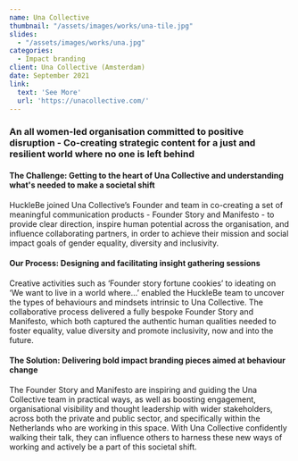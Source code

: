 ```yaml
---
name: Una Collective
thumbnail: "/assets/images/works/una-tile.jpg"
slides:
  - "/assets/images/works/una.jpg"
categories:
  - Impact branding
client: Una Collective (Amsterdam)
date: September 2021
link:
  text: 'See More'
  url: 'https://unacollective.com/'
---
```


### An all women-led organisation committed to positive disruption - Co-creating strategic content for a just and resilient world where no one is left behind

#### The Challenge: Getting to the heart of Una Collective and understanding what's needed to make a societal shift

HuckleBe joined Una Collective’s Founder and team in co-creating a set of meaningful communication products - Founder Story and Manifesto - to provide clear direction, inspire human potential across the organisation, and influence collaborating partners, in order to achieve their mission and social impact goals of gender equality, diversity and inclusivity.

#### Our Process: Designing and facilitating insight gathering sessions

Creative activities such as ‘Founder story fortune cookies’ to ideating on ‘We want to live in a world where…’  enabled the HuckleBe team to uncover the types of behaviours and mindsets intrinsic to Una Collective. The collaborative process delivered a fully bespoke Founder Story and Manifesto, which both captured the authentic human qualities needed to foster equality, value diversity and promote inclusivity, now and into the future.

#### The Solution: Delivering bold impact branding pieces aimed at behaviour change

The Founder Story and Manifesto are inspiring and guiding the Una Collective team in practical ways, as well as boosting engagement, organisational visibility and thought leadership with wider stakeholders, across both the private and public sector, and specifically within the Netherlands who are working in this space. With Una Collective confidently walking their talk, they can influence others to harness these new ways of working and actively be a part of this societal shift.
